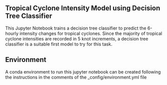 ## Tropical Cyclone Intensity Model using Decision Tree Classifier

This Jupyter Notebook trains a decision tree classifier to predict the 6-hourly intensity changes for tropical cyclones.  Since the majority of tropical cyclone intensities are recorded in 5 knot increments, a decision tree classifier is a suitable first model to try for this task.

## Environment
A conda environment to run this jupyter notebook can be created following the instructions in the comments of the _config/environment.yml file
